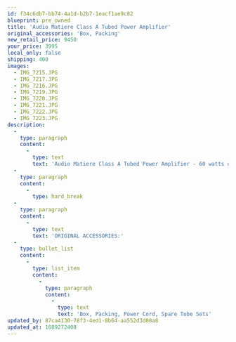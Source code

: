 ```yaml
---
id: f34c6db7-bb74-4a1d-b2b7-1eacf1ae9c82
blueprint: pre_owned
title: 'Audio Matiere Class A Tubed Power Amplifier'
original_accessories: 'Box, Packing'
new_retail_price: 9450
your_price: 3995
local_only: false
shipping: 400
images:
  - IMG_7215.JPG
  - IMG_7217.JPG
  - IMG_7216.JPG
  - IMG_7219.JPG
  - IMG_7220.JPG
  - IMG_7221.JPG
  - IMG_7222.JPG
  - IMG_7223.JPG
description:
  -
    type: paragraph
    content:
      -
        type: text
        text: 'Audio Matiere Class A Tubed Power Amplifier - 60 watts of sweet, sweet sounding power by the former designer for Jadis. The amplifier is in very good overall condition with a few small scuffs or nicks on the wood side panels. The amplifier comes with a Marigo Audio Labs Resolution power cable, a two new full sets of tubes and an amplifier schematic for servicing. The amplifier sold as new for $9,450.00 and is considered a very sought after and collectible item.'
  -
    type: paragraph
    content:
      -
        type: hard_break
  -
    type: paragraph
    content:
      -
        type: text
        text: 'ORIGINAL ACCESSORIES:'
  -
    type: bullet_list
    content:
      -
        type: list_item
        content:
          -
            type: paragraph
            content:
              -
                type: text
                text: 'Box, Packing, Power Cord, Spare Tube Sets'
updated_by: 87ca4130-78f3-4ed1-8b64-aa552d3d08a8
updated_at: 1689272408
---
```

